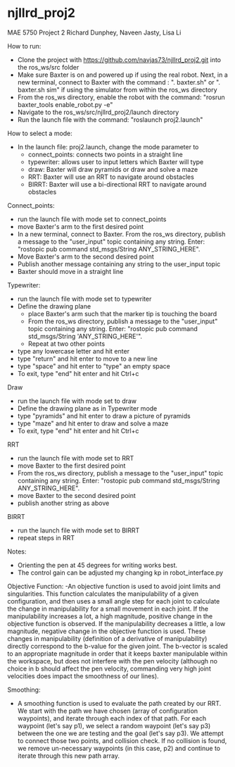 # njllrd_proj2
MAE 5750 Project 2 Richard Dunphey, Naveen Jasty, Lisa Li

How to run:
  - Clone the project with https://github.com/navjas73/njllrd_proj2.git into the ros_ws/src folder
  - Make sure Baxter is on and powered up if using the real robot. Next, in a new terminal, connect to Baxter with the command : ". baxter.sh" or ". baxter.sh sim" if using the simulator from within the ros_ws directory
  - From the ros_ws directory, enable the robot with the command: "rosrun baxter_tools enable_robot.py -e"
  - Navigate to the ros_ws/src/njllrd_proj2/launch directory
  - Run the launch file with the command: "roslaunch proj2.launch"

How to select a mode:

- In the launch file: proj2.launch, change the mode parameter to 
  - connect_points: connects two points in a straight line
  - typewriter: allows user to input letters which Baxter will type
  - draw: Baxter will draw pyramids or draw and solve a maze
  - RRT: Baxter will use an RRT to navigate around obstacles
  - BIRRT: Baxter will use a bi-directional RRT to navigate around obstacles
  
Connect_points:
  - run the launch file with mode set to connect_points
  - move Baxter's arm to the first desired point
  - In a new terminal, connect to Baxter. From the ros_ws directory, publish a message to the "user_input" topic containing any string. Enter: "rostopic pub command std_msgs/String ANY_STRING_HERE".
  - Move Baxter's arm to the second desired point
  - Publish another message containing any string to the user_input topic
  - Baxter should move in a straight line
  
Typewriter:
  - run the launch file with mode set to typewriter
  - Define the drawing plane
    - place Baxter's arm such that the marker tip is touching the board
    - From the ros_ws directory, publish a message to the "user_input" topic containing any string. Enter: "rostopic pub command std_msgs/String 'ANY_STRING_HERE'".
    - Repeat at two other points
  - type any lowercase letter and hit enter
  - type "return" and hit enter to move to a new line
  - type "space" and hit enter to "type" an empty space
  - To exit, type "end" hit enter and hit Ctrl+c
  
Draw
  - run the launch file with mode set to draw
  - Define the drawing plane as in Typewriter mode
  - type "pyramids" and hit enter to draw a picture of pyramids
  - type "maze" and hit enter to draw and solve a maze
  - To exit, type "end" hit enter and hit Ctrl+c
  
RRT
  - run the launch file with mode set to RRT
  - move Baxter to the first desired point
  - From the ros_ws directory, publish a message to the "user_input" topic containing any string. Enter: "rostopic pub command std_msgs/String ANY_STRING_HERE".
  - move Baxter to the second desired point
  - publish another string as above
  
BIRRT
  - run the launch file with mode set to BIRRT
  - repeat steps in RRT
  
Notes:
  - Orienting the pen at 45 degrees for writing works best. 
  - The control gain can be adjusted my changing kp in robot_interface.py

Objective Function:
  -An objective function is used to avoid joint limits and singularities. This function calculates the manipulability of a given configuration, and then uses a small angle step for each joint to calculate the change in manipulability for a small movement in each joint. If the manipulability increases a lot, a high magnitude, positive change in the objective function is observed. If the manipulability decreases a little, a low magnitude, negative change in the objective function is used. These changes in manipulability (definition of a derivative of manipulability) directly correspond to the b-value for the given joint. The b-vector is scaled to an appropriate magnitude in order that it keeps baxter manipulable within the workspace, but does not interfere with the pen velocity (although no choice in b should affect the pen velocity, commanding very high joint velocities does impact the smoothness of our lines).

Smoothing:
  - A smoothing function is used to evaluate the path created by our RRT. We start with the path we have chosen (array of configuration waypoints), and iterate through each index of that path. For each waypoint (let's say p1), we select a random waypoint (let's say p3) between the one we are testing and the goal (let's say p3). We attempt to connect those two points, and collision check. If no collision is found, we remove un-necessary waypoints (in this case, p2) and continue to iterate through this new path array. 
